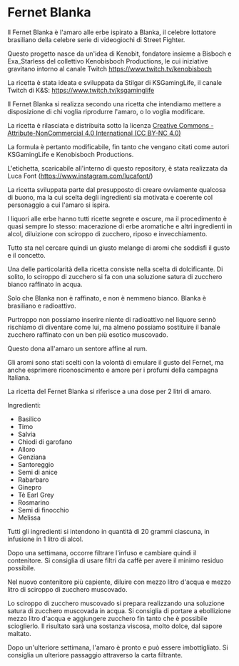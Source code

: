 # Fernet Blanka

Il Fernet Blanka è l'amaro alle erbe ispirato a Blanka, il celebre
lottatore brasiliano della celebre serie di videogiochi di Street
Fighter.

Questo progetto nasce da un'idea di Kenobit, fondatore insieme a
Bisboch e Exa_Starless del collettivo Kenobisboch Productions, le cui iniziative
gravitano intorno al canale Twitch https://www.twitch.tv/kenobisboch

La ricetta è stata ideata e sviluppata da Stilgar di KSGamingLife, il canale Twitch di K&S: https://www.twitch.tv/ksgaminglife

Il Fernet Blanka si realizza secondo una ricetta che intendiamo
mettere a disposizione di chi voglia riprodurre l'amaro, o lo voglia
modificare.

La ricetta è rilasciata e distribuita sotto la licenza [Creative
Commons - Attribute-NonCommercial 4.0 International (CC BY-NC
4.0)](https://creativecommons.org/licenses/by-nc/4.0/)

La formula è pertanto modificabile, fin tanto che vengano citati come
autori KSGamingLife e Kenobisboch Productions.

L'etichetta, scaricabile all'interno di questo repository, è stata realizzata da Luca Font (https://www.instagram.com/lucafont/)

La ricetta sviluppata parte dal presupposto di creare ovviamente
qualcosa di buono, ma la cui scelta degli ingredienti sia motivata e
coerente col personaggio a cui l'amaro si ispira.

I liquori alle erbe hanno tutti ricette segrete e oscure, ma il
procedimento è quasi sempre lo stesso: macerazione di erbe aromatiche
e altri ingredienti in alcol, diluizione con sciroppo di zucchero,
riposo e invecchiamento.

Tutto sta nel cercare quindi un giusto melange di aromi che soddisfi
il gusto e il concetto. 

Una delle particolarità della ricetta consiste nella scelta di dolcificante.
Di solito, lo sciroppo di zucchero si fa con una soluzione satura di
zucchero bianco raffinato in acqua. 

Solo che Blanka non è raffinato, e non è nemmeno bianco. Blanka è
brasiliano e radioattivo. 

Purtroppo non possiamo inserire niente di radioattivo nel liquore
sennò rischiamo di diventare come lui, ma almeno possiamo sostituire
il banale zucchero raffinato con un ben più esotico muscovado.

Questo dona all'amaro un sentore affine al rum.

Gli aromi sono stati scelti con la volontà di emulare il gusto del
Fernet, ma anche esprimere riconoscimento e amore per i profumi della
campagna Italiana.

La ricetta del Fernet Blanka si riferisce a una dose per 2 litri di amaro.

Ingredienti:

* Basilico
* Timo
* Salvia
* Chiodi di garofano
* Alloro
* Genziana
* Santoreggio
* Semi di anice
* Rabarbaro
* Ginepro
* Tè Earl Grey
* Rosmarino
* Semi di finocchio
* Melissa

Tutti gli ingredienti si intendono in quantità di 20 grammi ciascuna,
in infusione in 1 litro di alcol.

Dopo una settimana, occorre filtrare l'infuso e cambiare quindi il
contenitore. Si consiglia di usare filtri da caffè per avere il minimo
residuo possibile.

Nel nuovo contenitore più capiente, diluire con mezzo litro d'acqua e
mezzo litro di sciroppo di zucchero muscovado.

Lo sciroppo di zucchero muscovado si prepara realizzando una soluzione
satura di zucchero muscovada in acqua.  Si consiglia di portare a
ebollizione mezzo litro d'acqua e aggiungere zucchero fin tanto che è
possibile scioglierlo.  Il risultato sarà una sostanza viscosa, molto
dolce, dal sapore maltato.

Dopo un'ulteriore settimana, l'amaro è pronto e può essere
imbottigliato. Si consiglia un ulteriore passaggio attraverso la carta
filtrante.
